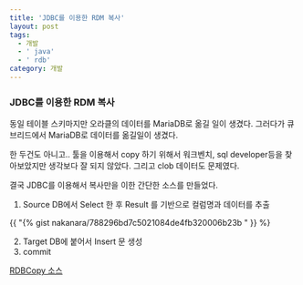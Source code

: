 ```yaml
---
title: 'JDBC를 이용한 RDM 복사'
layout: post
tags:
  - 개발
  - ' java'
  - ' rdb'
category: 개발
---
```

### JDBC를 이용한 RDM 복사

동일 테이블 스키마지만
  오라클의 데이터를 MariaDB로 옮길 일이 생겼다.
  그러다가 큐브리드에서 MariaDB로 데이터를 옮길일이 생겼다.
  
한 두건도 아니고.. 툴을 이용해서 copy 하기 위해서 워크벤치, sql developer등을 찾아보았지만 생각보다 잘 되지 않았다. 그리고 clob 데이터도 문제였다.

결국 JDBC를 이용해서 복사만을 이한 간단한 소스를 만들었다.


1. Source DB에서 Select 한 후 Result 를 기반으로 컬럼명과 데이터를 추출

 {{ "{% gist nakanara/788296bd7c5021084de4fb320006b23b " }} %}

2. Target DB에 붙어서 Insert 문 생성
3. commit






[RDBCopy 소스](https://github.com/nakanara/RDBCopy "RDBCopy 소스")
